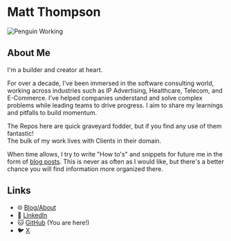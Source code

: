 # Matt Thompson 
![Penguin Working](https://i.giphy.com/media/v1.Y2lkPTc5MGI3NjExdzdwYzJkdGsxbGdyc3JqOHBpamg0NG5vcnpiYmh4eTN3eWx3NDUxcSZlcD12MV9pbnRlcm5hbF9naWZfYnlfaWQmY3Q9Zw/CuuSHzuc0O166MRfjt/giphy.gif)

## About Me
I'm a builder and creator at heart.

For over a decade, I've been immersed in the software consulting world, working across industries such as IP Advertising, Healthcare, Telecom, and E-Commerce. I've helped companies understand and solve complex problems while leading teams to drive progress. I aim to share my learnings and pitfalls to build momentum.

The Repos here are quick graveyard fodder, but if you find any use of them fantastic!   
The bulk of my work lives with Clients in their domain.

When time allows, I try to write "How to's" and snippets for future me in the form of [blog posts](https://mthomps4.com/blog). 
This is never as often as I would like, but there's a better chance you will find information more organized there.  

## Links 
- 🌐 [Blog/About](https://mthomps4.com)
- 👔 [LinkedIn](https://linkedin.com/in/mthomps4)
- 🐱 [GitHub](https://github.com/mthomps4) (You are here!)
- 🐦 [X](https://x.com/mthomps4)



<!--
**mthomps4/mthomps4** is a ✨ _special_ ✨ repository because its `README.md` (this file) appears on your GitHub profile.

Here are some ideas to get you started:

- 🔭 I’m currently working on ...
- 🌱 I’m currently learning ...
- 👯 I’m looking to collaborate on ...
- 🤔 I’m looking for help with ...
- 💬 Ask me about ...
- 📫 How to reach me: ...
- 😄 Pronouns: ...
- ⚡ Fun fact: ...
-->
